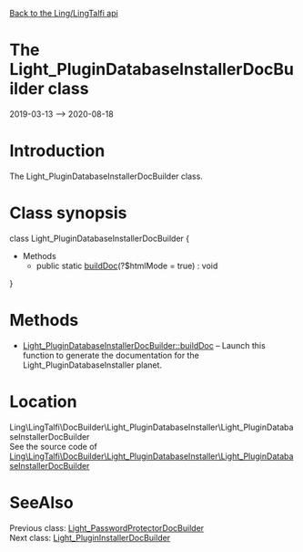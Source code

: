 [Back to the Ling/LingTalfi api](https://github.com/lingtalfi/LingTalfi/blob/master/doc/api/Ling/LingTalfi.md)



The Light_PluginDatabaseInstallerDocBuilder class
================
2019-03-13 --> 2020-08-18






Introduction
============

The Light_PluginDatabaseInstallerDocBuilder class.



Class synopsis
==============


class <span class="pl-k">Light_PluginDatabaseInstallerDocBuilder</span>  {

- Methods
    - public static [buildDoc](https://github.com/lingtalfi/LingTalfi/blob/master/doc/api/Ling/LingTalfi/DocBuilder/Light_PluginDatabaseInstaller/Light_PluginDatabaseInstallerDocBuilder/buildDoc.md)(?$htmlMode = true) : void

}






Methods
==============

- [Light_PluginDatabaseInstallerDocBuilder::buildDoc](https://github.com/lingtalfi/LingTalfi/blob/master/doc/api/Ling/LingTalfi/DocBuilder/Light_PluginDatabaseInstaller/Light_PluginDatabaseInstallerDocBuilder/buildDoc.md) &ndash; Launch this function to generate the documentation for the Light_PluginDatabaseInstaller planet.





Location
=============
Ling\LingTalfi\DocBuilder\Light_PluginDatabaseInstaller\Light_PluginDatabaseInstallerDocBuilder<br>
See the source code of [Ling\LingTalfi\DocBuilder\Light_PluginDatabaseInstaller\Light_PluginDatabaseInstallerDocBuilder](https://github.com/lingtalfi/LingTalfi/blob/master/DocBuilder/Light_PluginDatabaseInstaller/Light_PluginDatabaseInstallerDocBuilder.php)



SeeAlso
==============
Previous class: [Light_PasswordProtectorDocBuilder](https://github.com/lingtalfi/LingTalfi/blob/master/doc/api/Ling/LingTalfi/DocBuilder/Light_PasswordProtector/Light_PasswordProtectorDocBuilder.md)<br>Next class: [Light_PluginInstallerDocBuilder](https://github.com/lingtalfi/LingTalfi/blob/master/doc/api/Ling/LingTalfi/DocBuilder/Light_PluginInstaller/Light_PluginInstallerDocBuilder.md)<br>
